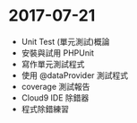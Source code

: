 # 2017-07-21
- Unit Test (單元測試)概論
- 安裝與試用 PHPUnit
- 寫作單元測試程式
- 使用 @dataProvider 測試程式
- coverage 測試報告
- Cloud9 IDE 除錯器
- 程式除錯練習
